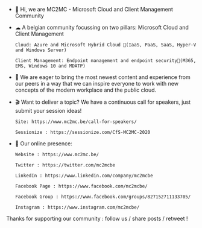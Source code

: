 - 👋 Hi, we are MC2MC - Microsoft Cloud and Client Management Community 

- ☁ A belgian community focussing on two pillars: Microsoft Cloud and Client Management

      Cloud: Azure and Microsoft Hybrid Cloud (IaaS, PaaS, SaaS, Hyper-V and Windows Server)

      Client Management: Endpoint management and endpoint security(M365, EMS, Windows 10 and MDATP)

- 🌱 We are eager to bring the most newest content and experience from our peers in a way that we can inspire everyone to work with new concepts of the modern workplace and the public cloud.

- 🎬 Want to deliver a topic? We have a continuous call for speakers, just submit your session ideas!

      Site: https://www.mc2mc.be/call-for-speakers/
      
      Sessionize : https://sessionize.com/CfS-MC2MC-2020 

- 🚀 Our online presence:

      Website : https://www.mc2mc.be/
      
      Twitter : https://twitter.com/mc2mcbe
      
      LinkedIn : https://www.linkedin.com/company/mc2mcbe
      
      Facebook Page : https://www.facebook.com/mc2mcbe/
      
      Facebook Group : https://www.facebook.com/groups/827152711133705/
      
      Instagram : https://www.instagram.com/mc2mcbe/

Thanks for supporting our community : follow us / share posts / retweet !

<!---
mc2mc/mc2mc is a ✨ special ✨ repository because its `README.md` (this file) appears on your GitHub profile.
You can click the Preview link to take a look at your changes.
--->

